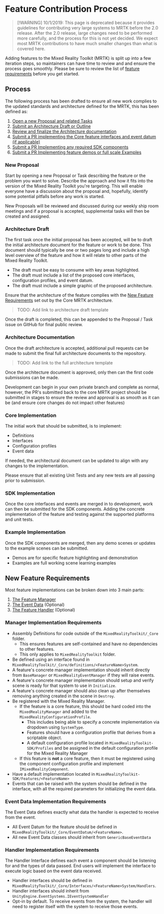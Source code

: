# Feature Contribution Process

> [!WARNING] 10/1/2019: This page is deprecated because it provides guidelines for contributing very large systems to MRTK before the 2.0 release. After the 2.0 release, large changes need to be performed more carefully, and the process for this is not yet decided. We expect most MRTK contributions to have much smaller changes than what is covered here.

Adding features to the Mixed Reality Toolkit (MRTK) is split up into a few iteration steps, so maintainers can have time to review and and ensure the process goes smoothly. Please be sure to review the list of [feature requirements](#new-feature-requirements) before you get started.

## Process

The following process has been drafted to ensure all new work complies to the updated standards and architecture defined for the MRTK, this has been defined as:

1. [Open a new Proposal and related Tasks](#new-proposal)
2. [Submit an Architecture Draft or Outline](#architecture-draft)
3. [Review and finalize the Architecture documentation](#architecture-documentation)
4. [Submit a PR implementing the Core feature interfaces and event datum (if applicable)](#core-implementation)
5. [Submit a PR Implementing any required SDK components](#sdk-implementation)
6. [Submit a PR Implementing feature demos or full scale Examples](#example-implementation)

### New Proposal

 Start by opening a new Proposal or Task describing the feature or the problem you want to solve. Describe the approach and how it fits into the version of the Mixed Reality Toolkit you're targeting. This will enable everyone have a discussion about the proposal and, hopefully, identify some potential pitfalls before any work is started.

 New Proposals will be reviewed and discussed during our weekly ship room meetings and if a proposal is accepted, supplemental tasks will then be created and assigned.

### Architecture Draft

The first task once the initial proposal has been accepted, will be to draft the initial architecture document for the feature or work to be done. This document should typically be one or two pages long and include a high level overview of the feature and how it will relate to other parts of the Mixed Reality Toolkit.

* The draft must be easy to consume with key areas highlighted.
* The draft must include a list of the proposed core interfaces, configuration profiles, and event datum.
* The draft must include a simple graphic of the proposed architecture.

Ensure that the architecture of the feature complies with the [New Feature Requirements](#new-feature-requirements) set out by the Core MRTK architecture.

>TODO: Add link to architecture draft template

Once the draft is completed, this can be appended to the Proposal / Task issue on GitHub for final public review.

### Architecture Documentation

Once the draft architecture is accepted, additional pull requests can be made to submit the final full architecture documents to the repository.

>TODO: Add link to the full architecture template

Once the architecture document is approved, only then can the first code submissions can be made.

Development can begin in your own private branch and complete as normal, however, the PR's submitted back to the core MRTK project should be submitted in stages to ensure the review and approval is as smooth as it can be (and ensure core changes do not impact other features)

### Core Implementation

The initial work that should be submitted, is to implement:

* Definitions
* Interfaces
* Configuration profiles
* Event data

If needed, the architectural document can be updated to align with any changes to the implementation.

Please ensure that all existing Unit Tests and any new tests are all passing prior to submission.

### SDK Implementation

Once the core interfaces and events are merged in to development, work can then be submitted for the SDK components.  Adding the concrete implementation of the feature and testing against the supported platforms and unit tests.

### Example Implementation

Once the SDK components are merged, then any demo scenes or updates to the example scenes can be submitted.

* Demos are for specific feature highlighting and demonstration
* Examples are full working scene learning examples

## New Feature Requirements

Most feature implementations can be broken down into 3 main parts:

1. [The Feature Manager](#manager-implementation-requirements)
2. [The Event Data](#event-data-implementation-requirements) (Optional)
3. [The Feature Handler](#handler-implementation-requirements) (Optional)

### Manager Implementation Requirements

* Assembly Definitions for code outside of the `MixedRealityToolkit/_Core` folder.
  * This ensures features are self-contained and have no dependencies to other features.
  * This only applies to `MixedRealityToolkit` folder.
* Be defined using an interface found in `MixedRealityToolkit/_Core/definitions/<FeatureName>System`.
* A feature's concrete manager implementation should inherit directly from `BaseManager` or `MixedRealityEventManager` if they will raise events.
* A feature's concrete manager implementation should setup and verify scene is ready for that system to use in `Initialize`.
* A feature's concrete manager should also clean up after themselves removing anything created in the scene in `Destroy`.
* Be registered with the Mixed Reality Manager.
  * If the feature is a core feature, this should be hard coded into the `MixedRealityManager` and added to the `MixedRealityConfigurationProfile`.
    * This includes being able to specify a concrete implementation via dropdown using `SystemType`.
    * Features should have a configuration profile that derives from a scriptable object.
    * A default configuration profile located in `MixedRealityToolkit-SDK/Profiles` and be assigned in the default configuration profile for the Mixed Reality Manager
  * If this feature is **not** a core feature, then it must be registered using the component configuration profile and implement `IMixedRealityComponent`.
* Have a default implementation located in `MixedRealityToolkit-SDK/Features/<FeatureName>`
* Events that can be raised with the system should be defined in the interface, with all the required parameters for initializing the event data.

### Event Data Implementation Requirements

The Event Data defines exactly what data the handler is expected to receive from the event.

* All Event Datum for the feature should be defined in `MixedRealityToolkit/_Core/EventDatum/<FeatureName>`.
* All new Event Data classes should inherit from `GenericBaseEventData`

### Handler Implementation Requirements

The Handler Interface defines each event a component should be listening for and the types of data passed. End users will implement the interface to execute logic based on the event data received.

* Handler interfaces should be defined in `MixedRealityToolkit/_Core/Interfaces/<FeatureName>System/Handlers`.
* Handler interfaces should inherit from `UnityEngine.EventSystems.IEventSystemHandler`
* Opt-in by default. To receive events from the system, the handler will need to register itself with the system to receive those events.
